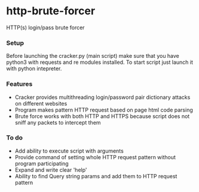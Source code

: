 # http-brute-forcer
HTTP(s) login/pass brute forcer 

### Setup

  Before launching the cracker.py (main script) make sure that you have python3 with requests and re modules installed.
  To start script just launch it with python intepreter.

### Features

* Cracker provides multithreading login/password pair dictionary attacks on different websites 
* Program makes pattern HTTP request based on page html code parsing
* Brute force works with both HTTP and HTTPS because script does not sniff any packets to intercept them

### To do

* Add ability to execute script with arguments
* Provide command of setting whole HTTP request pattern without program participating
* Expand and write clear 'help'
* Ability to find Query string params and add them to HTTP request pattern
